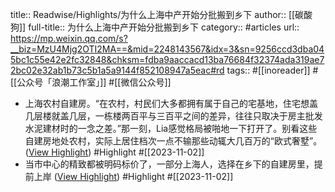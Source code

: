 title:: Readwise/Highlights/为什么上海中产开始分批搬到乡下
author:: [[碳酸狗]]
full-title:: 为什么上海中产开始分批搬到乡下
category:: #articles
url:: https://mp.weixin.qq.com/s?__biz=MzU4Mjg2OTI2MA==&mid=2248143567&idx=3&sn=9256ccd3dba045bc1c55e42e2fc32848&chksm=fdba9aaccacd13ba76684f32374ada319ae72bc02e32ab1b73c5b1a5a9144f852108947a5eac#rd
tags:: #[[inoreader]] #[[公众号「浪潮工作室」]] #[[微信公众号]]
- 上海农村自建房。“在农村，村民们大多都拥有属于自己的宅基地，住宅想盖几层楼就盖几层，一栋楼两百平与三百平之间的差异，往往只取决于房主批发水泥建材时的一念之差。”那一刻，Lia感觉格局被啪地一下打开了。别看这些自建房地处农村，实际上居住档次一点不输那些动辄大几百万的“欧式奢墅”。 ([View Highlight](https://read.readwise.io/read/01he6yxd6rgyk41h9a80kdh938)) #Highlight #[[2023-11-02]]
- 当市中心的精致都被明码标价了，一部分上海人，选择在乡下的自建房里，提前上岸 ([View Highlight](https://read.readwise.io/read/01he6z0cceeaf93kjvmtnb00ws)) #Highlight #[[2023-11-02]]